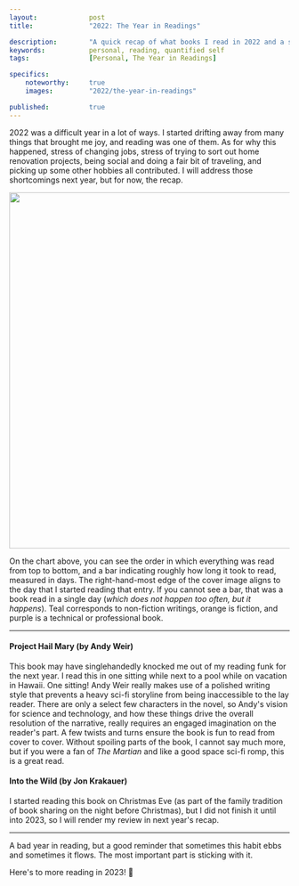 ```yaml
---
layout:             post
title:              "2022: The Year in Readings"

description:        "A quick recap of what books I read in 2022 and a short review of each."
keywords:           personal, reading, quantified self
tags:               [Personal, The Year in Readings]

specifics:
    noteworthy:     true
    images:         "2022/the-year-in-readings"

published:          true
---
```


2022 was a difficult year in a lot of ways.
I started drifting away from many things that brought me joy, and reading was one of them.
As for why this happened, stress of changing jobs, stress of trying to sort out home renovation projects, being social and doing a fair bit of traveling, and picking up some other hobbies all contributed.
I will address those shortcomings next year, but for now, the recap.

<div class="post-image">
    <a href="{{ site.url }}/{{ site.assets.posts }}/{{ page.specifics.images }}/01_reading-log-2022.png">
        <img src="{{ site.url }}/{{ site.assets.posts }}/{{ page.specifics.images }}/01_reading-log-2022.png" width="640">
    </a>
</div>

On the chart above, you can see the order in which everything was read from top to bottom, and a bar indicating roughly how long it took to read, measured in days.
The right-hand-most edge of the cover image aligns to the day that I started reading that entry.
If you cannot see a bar, that was a book read in a single day (_which does not happen too often, but it happens_).
Teal corresponds to non-fiction writings, orange is fiction, and purple is a technical or professional book.

<hr>

#### Project Hail Mary (by Andy Weir)

This book may have singlehandedly knocked me out of my reading funk for the next year.
I read this in one sitting while next to a pool while on vacation in Hawaii.
One sitting!
Andy Weir really makes use of a polished writing style that prevents a heavy sci-fi storyline from being inaccessible to the lay reader.
There are only a select few characters in the novel, so Andy's vision for science and technology, and how these things drive the overall resolution of the narrative, really requires an engaged imagination on the reader's part.
A few twists and turns ensure the book is fun to read from cover to cover.
Without spoiling parts of the book, I cannot say much more, but if you were a fan of _The Martian_ and like a good space sci-fi romp, this is a great read.

#### Into the Wild (by Jon Krakauer)

I started reading this book on Christmas Eve (as part of the family tradition of book sharing on the night before Christmas), but I did not finish it until into 2023, so I will render my review in next year's recap.

<hr>

A bad year in reading, but a good reminder that sometimes this habit ebbs and sometimes it flows.
The most important part is sticking with it.

Here's to more reading in 2023! 🎉

